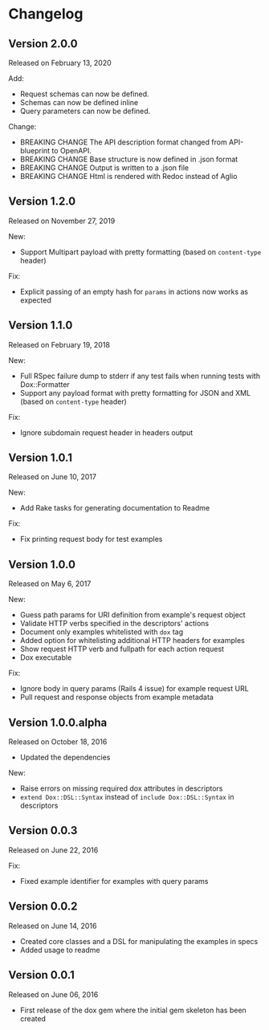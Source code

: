 # Changelog

## Version 2.0.0

Released on February 13, 2020

Add:
- Request schemas can now be defined.
- Schemas can now be defined inline
- Query parameters can now be defined.

Change:
- BREAKING CHANGE The API description format changed from API-blueprint to OpenAPI.
- BREAKING CHANGE Base structure is now defined in .json format
- BREAKING CHANGE Output is written to a .json file
- BREAKING CHANGE Html is rendered with Redoc instead of Aglio

## Version 1.2.0

Released on November 27, 2019

New:
- Support Multipart payload with pretty formatting (based on `content-type` header)

Fix:
- Explicit passing of an empty hash for `params` in actions now works as expected


## Version 1.1.0

Released on February 19, 2018

New:
- Full RSpec failure dump to stderr if any test fails when running tests with Dox::Formatter
- Support any payload format with pretty formatting for JSON and XML (based on `content-type` header)

Fix:
- Ignore subdomain request header in headers output


## Version 1.0.1

Released on June 10, 2017

New:
- Add Rake tasks for generating documentation to Readme

Fix:
- Fix printing request body for test examples


## Version 1.0.0

Released on May 6, 2017

New:
- Guess path params for URI definition from example's request object
- Validate HTTP verbs specified in the descriptors' actions
- Document only examples whitelisted with `dox` tag
- Added option for whitelisting additional HTTP headers for examples
- Show request HTTP verb and fullpath for each action request
- Dox executable

Fix:
- Ignore body in query params (Rails 4 issue) for example request URL
- Pull request and response objects from example metadata

## Version 1.0.0.alpha

Released on October 18, 2016

- Updated the dependencies

New:
- Raise errors on missing required dox attributes in descriptors
- `extend Dox::DSL::Syntax` instead of `include Dox::DSL::Syntax` in descriptors


## Version 0.0.3

Released on June 22, 2016

Fix:
- Fixed example identifier for examples with query params


## Version 0.0.2


Released on June 14, 2016

- Created core classes and a DSL for manipulating the examples in specs
- Added usage to readme


## Version 0.0.1

Released on June 06, 2016

- First release of the dox gem where the initial gem skeleton has been created
